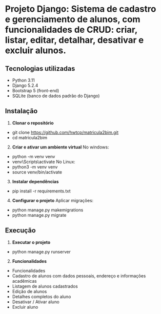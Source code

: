 # Projeto Django: Sistema de cadastro e gerenciamento de alunos, com funcionalidades de CRUD: criar, listar, editar, detalhar, desativar e excluir alunos.

## Tecnologias utilizadas
- Python 3.11
- Django 5.2.4
- Bootstrap 5 (front-end)
- SQLite (banco de dados padrão do Django)

## Instalação

1. **Clonar o repositório**
- git clone https://github.com/hwtcp/matricula2bim.git
- cd matricula2bim
2. **Criar e ativar um ambiente virtual**
  No windows:
- python -m venv venv
- venv\Scripts\activate
  No Linux:
- python3 -m venv venv
- source venv/bin/activate
3. **Instalar dependências**
- pip install -r requirements.txt
4. **Configurar o projeto**
  Aplicar migrações:
- python manage.py makemigrations
- python manage.py migrate

## Execução

1. **Executar o projeto**
- python manage.py runserver
2. **Funcionalidades**
- Funcionalidades
- Cadastro de alunos com dados pessoais, endereço e informações acadêmicas
- Listagem de alunos cadastrados
- Edição de alunos
- Detalhes completos do aluno
- Desativar / Ativar aluno
- Excluir aluno





